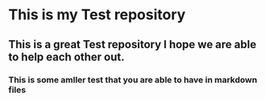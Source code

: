 # This is my Test repository
## This is a great Test repository I hope we are able to help each other out.
### This is some amller test that you are able to have in markdown files
